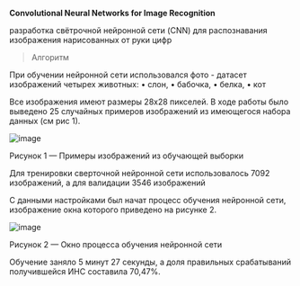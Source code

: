 **Convolutional Neural Networks for Image Recognition**

разработка свётрочной нейронной сети (CNN) для распознавания изображения нарисованных от руки цифр

> Алгоритм

При обучении нейронной сети использовался фото - датасет изображений четырех животных:
•	слон,
•	бабочка,
•	белка,
•	кот

Все изображения имеют размеры 28х28 пикселей.
В ходе работы было выведено 25 случайных примеров изображений из имеющегося набора данных (см рис 1).
 
![image](https://github.com/user-attachments/assets/b8d94c87-818a-4616-8631-dfd51830a6d2)

Рисунок 1 — Примеры изображений из обучающей выборки

Для тренировки сверточной нейронной сети использовалось 7092 изображений, а для валидации 3546 изображений

С данными настройками был начат процесс обучения нейронной сети, изображение окна которого приведено на рисунке 2.

 ![image](https://github.com/user-attachments/assets/00e24b4e-e279-4672-a961-336acf0249ca)

Рисунок 2 — Окно процесса обучения нейронной сети

Обучение заняло 5 минут 27 секунды, а доля правильных срабатываний получившейся ИНС составила 70,47%.

